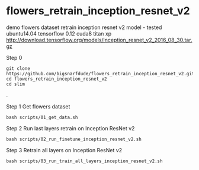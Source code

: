 # flowers_retrain_inception_resnet_v2
demo flowers dataset retrain inception resnet v2 model - tested ubuntu14.04 tensorflow 0.12 cuda8 titan xp
http://download.tensorflow.org/models/inception_resnet_v2_2016_08_30.tar.gz

Step 0

```
git clone https://github.com/bigsnarfdude/flowers_retrain_inception_resnet_v2.git
cd flowers_retrain_inception_resnet_v2
cd slim
```

.

Step 1
Get flowers dataset

```
bash scripts/01_get_data.sh
```

Step 2
Run last layers retrain on Inception ResNet v2

```
bash scripts/02_run_finetune_inception_resnet_v2.sh	
```

Step 3
Retrain all layers on Inception ResNet v2

```
bash scripts/03_run_train_all_layers_inception_resnet_v2.sh
```

